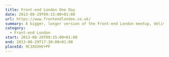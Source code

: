 ```yaml
---
title: Front-end London One Day
date: 2013-08-29T09:15:00+01:00
url: https://www.frontendlondon.co.uk/
summary: A bigger, longer version of the Front-end London meetup, delivering the same standard of talks with some of London’s best and brightest talent.
category:
  - Front-end London
start: 2013-08-29T09:15:00+01:00
end: 2013-08-29T17:30:00+01:00
placeId: 9C3XGVHV+PF
---
```

